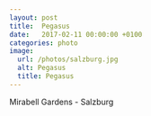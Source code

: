 ```yaml
---
layout: post
title:  Pegasus
date:   2017-02-11 00:00:00 +0100
categories: photo
image:
  url: /photos/salzburg.jpg
  alt: Pegasus
  title: Pegasus
---
```

Mirabell Gardens - Salzburg

